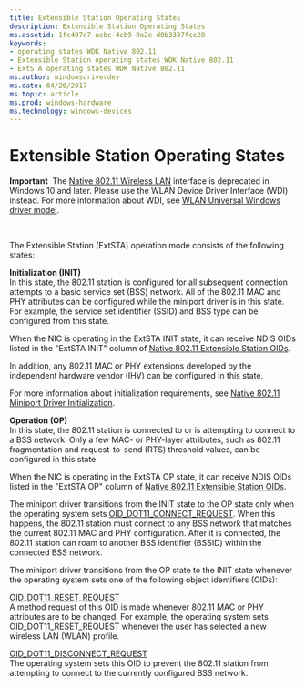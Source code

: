 ```yaml
---
title: Extensible Station Operating States
description: Extensible Station Operating States
ms.assetid: 1fc407a7-aebc-4cb9-9a2e-d0b3337fce28
keywords:
- operating states WDK Native 802.11
- Extensible Station operating states WDK Native 802.11
- ExtSTA operating states WDK Native 802.11
ms.author: windowsdriverdev
ms.date: 04/20/2017
ms.topic: article
ms.prod: windows-hardware
ms.technology: windows-devices
---
```


# Extensible Station Operating States


**Important**  The [Native 802.11 Wireless LAN](native-802-11-wireless-lan4.md) interface is deprecated in Windows 10 and later. Please use the WLAN Device Driver Interface (WDI) instead. For more information about WDI, see [WLAN Universal Windows driver model](wifi-universal-driver-model.md).

 

The Extensible Station (ExtSTA) operation mode consists of the following states:

<a href="" id="initialization--init-"></a>**Initialization (INIT)**  
In this state, the 802.11 station is configured for all subsequent connection attempts to a basic service set (BSS) network. All of the 802.11 MAC and PHY attributes can be configured while the miniport driver is in this state. For example, the service set identifier (SSID) and BSS type can be configured from this state.

When the NIC is operating in the ExtSTA INIT state, it can receive NDIS OIDs listed in the "ExtSTA INIT" column of [Native 802.11 Extensible Station OIDs](https://msdn.microsoft.com/library/windows/hardware/ff560602).

In addition, any 802.11 MAC or PHY extensions developed by the independent hardware vendor (IHV) can be configured in this state.

For more information about initialization requirements, see [Native 802.11 Miniport Driver Initialization](native-802-11-miniport-driver-initialization.md).

<a href="" id="operation--op-"></a>**Operation (OP)**  
In this state, the 802.11 station is connected to or is attempting to connect to a BSS network. Only a few MAC- or PHY-layer attributes, such as 802.11 fragmentation and request-to-send (RTS) threshold values, can be configured in this state.

When the NIC is operating in the ExtSTA OP state, it can receive NDIS OIDs listed in the "ExtSTA OP" column of [Native 802.11 Extensible Station OIDs](https://msdn.microsoft.com/library/windows/hardware/ff560602).

The miniport driver transitions from the INIT state to the OP state only when the operating system sets [OID\_DOT11\_CONNECT\_REQUEST](https://msdn.microsoft.com/library/windows/hardware/ff569122). When this happens, the 802.11 station must connect to any BSS network that matches the current 802.11 MAC and PHY configuration. After it is connected, the 802.11 station can roam to another BSS identifier (BSSID) within the connected BSS network.

The miniport driver transitions from the OP state to the INIT state whenever the operating system sets one of the following object identifiers (OIDs):

<a href="" id="oid-dot11-reset-request"></a>[OID\_DOT11\_RESET\_REQUEST](https://msdn.microsoft.com/library/windows/hardware/ff569409)  
A method request of this OID is made whenever 802.11 MAC or PHY attributes are to be changed. For example, the operating system sets OID\_DOT11\_RESET\_REQUEST whenever the user has selected a new wireless LAN (WLAN) profile.

<a href="" id="oid-dot11-disconnect-request"></a>[OID\_DOT11\_DISCONNECT\_REQUEST](https://msdn.microsoft.com/library/windows/hardware/ff569147)  
The operating system sets this OID to prevent the 802.11 station from attempting to connect to the currently configured BSS network.

 

 





